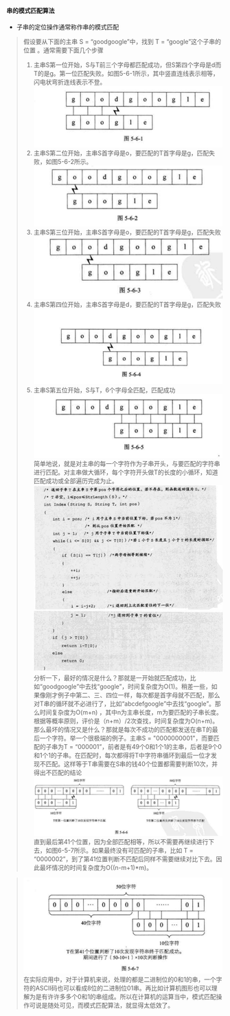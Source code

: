 #### 串的模式匹配算法
- 子串的定位操作通常称作串的模式匹配

> 假设要从下面的主串 S = “goodgoogle”中，找到 T = “google”这个子串的位置 。通常需要下面几个步骤
> 1. 主串S第一位开始，S与T前三个字母都匹配成功，但S第四个字母是d而T的是g。第一位匹配失败。如图5-6-1所示，其中竖直连线表示相等，闪电状弯折连线表示不登。
> ![enter description here][1]
> 2. 主串S第二位开始，主串S首字母是o，要匹配的T首字母是g，匹配失败，如图5-6-2所示。
> ![enter description here][2]
> 3. 主串S第三位开始，主串S首字母是o，要匹配的T首字母是g，匹配失败
> ![enter description here][3]
> 4. 主串S第四位开始，主串S首字母是d，要匹配的T首字母是g，匹配失败
> ![enter description here][4]
> 5. 主串S第五位开始，S与T，6个字母全匹配，匹配成功
> ![enter description here][5]
> 简单地说，就是对主串的每一个字符作为子串开头，与要匹配的字符串进行匹配。对主串做大循环，每个字符开头做T的长度的小循环，知道匹配成功或全部遍历完成为止。
> ![enter description here][6]
> ![enter description here][7]
> 分析一下，最好的情况是什么？那就是一开始就匹配成功，比如“goodgoogle”中去找“google”，时间复杂度为O(1)。稍差一些，如果像刚才例子中第二、三、四位一样，每次都是首字母就不匹配，那么对T串的循环就不必进行了，比如“abcdefgoogle”中去找“google”。那么时间复杂度为O(m+n)
，其中n为主串长度，m为要匹配的子串长度。根据等概率原则，评价是（n+m）/2次查找，时间复杂度为O(n+m)。
> 那么最坏的情况又是什么？那就是每次不成功的匹配都发送在串T的最后一个字符。举一个很极端的例子。主串S = "0000000001"，而要匹配的子串为T = “000001”，前者是有49个0和1个1的主串，后者是9个0和1个1的子串。在匹配时，每次都得将T中字符串循环到最后一位才发现不匹配。这样等于T串需要在S串的钱40个位置都需要判断10次，并得出不匹配的结论
> ![enter description here][8]
> 直到最后第41个位置，因为全部匹配相等，所以不需要再继续进行下去，如图6-5-7所示。如果最终没有可匹配的子串，比如 T = “0000002”，到了第41位置判断不匹配后同样不需要继续对比下去。因此最坏情况的时间复杂度为O((n-m+1)*m)。

> ![enter description here][9]
> 在实际应用中，对于计算机来说，处理的都是二进制位的0和1的串，一个字符的ASCII码也可以看成8位的二进制位01串。再比如计算机图形也可以理解为是有许许多多个0和1的串组成。所以在计算机的运算当中，模式匹配操作可说是随处可见，而模式匹配算法，就显得太低效了。


  [1]: ./images/1510731546178.jpg
  [2]: ./images/1510731596172.jpg
  [3]: ./images/1510731630745.jpg
  [4]: ./images/1510731688938.jpg
  [5]: ./images/1510731721728.jpg
  [6]: ./images/1510731891912.jpg
  [7]: ./images/1510731902041.jpg
  [8]: ./images/1510732364280.jpg
  [9]: ./images/1510732484056.jpg